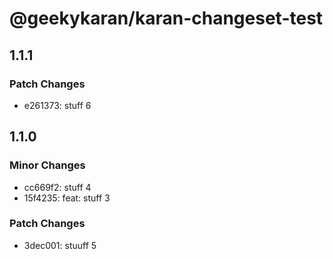 # @geekykaran/karan-changeset-test

## 1.1.1

### Patch Changes

- e261373: stuff 6

## 1.1.0

### Minor Changes

- cc669f2: stuff 4
- 15f4235: feat: stuff 3

### Patch Changes

- 3dec001: stuuff 5
